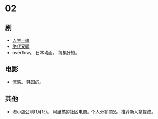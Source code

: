 # 02
## 剧
* [人生一串](eat/人生一串.md)
* [绝代双骄](series/绝代双骄.md)
* overflow。 日本动画。 每集好短。

## 电影
* [流感](movie/流感.md)。 韩国的。

## 其他
* 淘小店公测(1月15)。 阿里搞的社区电商。个人分销商品，推荐新人拿提成。